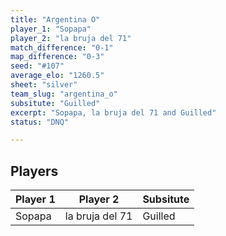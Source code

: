 ```yaml
---
title: "Argentina O"
player_1: "Sopapa"
player_2: "la bruja del 71"
match_difference: "0-1"
map_difference: "0-3"
seed: "#107"
average_elo: "1260.5"
sheet: "silver"
team_slug: "argentina_o"
subsitute: "Guilled"
excerpt: "Sopapa, la bruja del 71 and Guilled"
status: "DNQ"

---
```

## Players

| Player 1 | Player 2 | Subsitute |
| -- | -- | -- |
| Sopapa | la bruja del 71 | Guilled |
